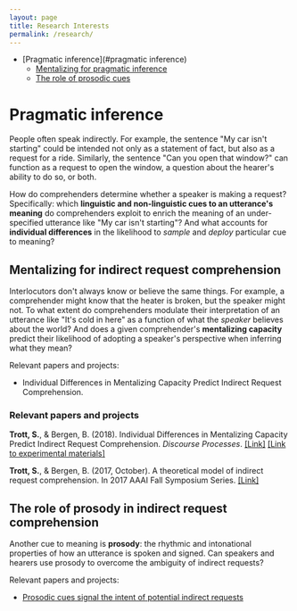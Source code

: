 ```yaml
---
layout: page
title: Research Interests
permalink: /research/
---
```


* [Pragmatic inference](#pragmatic inference)
  * [Mentalizing for pragmatic inference](#mentalizing)
  * [The role of prosodic cues](#prosody)

# <a id="pragmatic inference"></a>Pragmatic inference

People often speak indirectly. For example, the sentence "My car isn't starting" could be intended not only as a statement of fact, but also as a request for a ride. Similarly, the sentence "Can you open that window?" can function as a request to open the window, a question about the hearer's ability to do so, or both. 

How do comprehenders determine whether a speaker is making a request? Specifically: which **linguistic and non-linguistic cues to an utterance's meaning** do comprehenders exploit to enrich the meaning of an under-specified utterance like "My car isn't starting"? And what accounts for **individual differences** in the likelihood to *sample* and *deploy* particular cue to meaning?

## <a id="mentalizing"></a>Mentalizing for indirect request comprehension

Interlocutors don't always know or believe the same things. For example, a comprehender might know that the heater is broken, but the speaker might not. To what extent do comprehenders modulate their interpretation of an utterance like "It's cold in here" as a function of what the *speaker* believes about the world? And does a given comprehender's **mentalizing capacity** predict their likelihood of adopting a speaker's perspective when inferring what they mean?

Relevant papers and projects:

- Individual Differences in Mentalizing Capacity Predict Indirect Request Comprehension.

### Relevant papers and projects

**Trott, S.**, & Bergen, B. (2018). Individual Differences in Mentalizing Capacity Predict Indirect Request Comprehension. *Discourse Processes*. [[Link]](https://www.tandfonline.com/doi/pdf/10.1080/0163853X.2018.1548219) [[Link to experimental materials]](https://github.com/seantrott/mentalizing_experimental_materials)

**Trott, S.**, & Bergen, B. (2017, October). A theoretical model of indirect request comprehension. In 2017 AAAI Fall Symposium Series. [[Link]](https://www.aaai.org/ocs/index.php/FSS/FSS17/paper/viewFile/16026/15301)

## <a id="prosody"></a>The role of prosody in indirect request comprehension

Another cue to meaning is **prosody**: the rhythmic and intonational properties of how an utterance is spoken and signed. Can speakers and hearers use prosody to overcome the ambiguity of indirect requests? 

Relevant papers and projects:

- [Prosodic cues signal the intent of potential indirect requests](https://www.researchgate.net/publication/335313498_Prosodic_cues_signal_the_intent_of_potential_indirect_requests) 